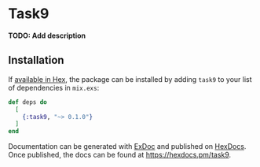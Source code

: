 # Task9

**TODO: Add description**

## Installation

If [available in Hex](https://hex.pm/docs/publish), the package can be installed
by adding `task9` to your list of dependencies in `mix.exs`:

```elixir
def deps do
  [
    {:task9, "~> 0.1.0"}
  ]
end
```

Documentation can be generated with [ExDoc](https://github.com/elixir-lang/ex_doc)
and published on [HexDocs](https://hexdocs.pm). Once published, the docs can
be found at <https://hexdocs.pm/task9>.

